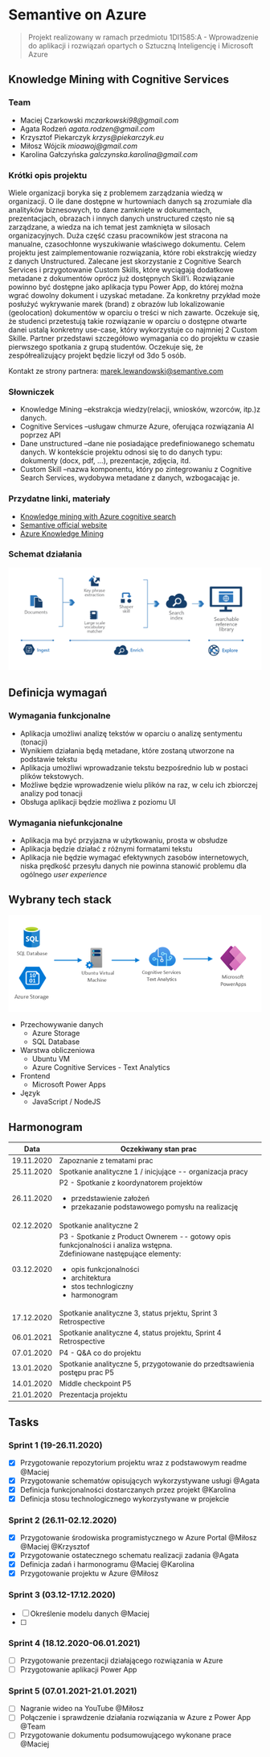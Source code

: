 # Semantive on Azure
> Projekt realizowany w ramach przedmiotu 1DI1585:A - Wprowadzenie do aplikacji i rozwiązań opartych o Sztuczną Inteligencję i Microsoft Azure

## Knowledge Mining with Cognitive Services

### Team
- Maciej Czarkowski _mczarkowski98@gmail.com_
- Agata Rodzeń _agata.rodzen@gmail.com_
- Krzysztof Piekarczyk _krzys@piekarczyk.eu_
- Miłosz Wójcik _mioawoj@gmail.com_
- Karolina Gałczyńska _galczynska.karolina@gmail.com_

### Krótki opis projektu
Wiele organizacji boryka się z problemem zarządzania wiedzą w organizacji. O ile dane dostępne w hurtowniach danych są zrozumiałe dla analityków biznesowych, to dane zamknięte w dokumentach, prezentacjach, obrazach i innych danych unstructured często nie są zarządzane, a wiedza na ich temat jest zamknięta w silosach organizacyjnych. Duża część czasu pracowników jest stracona na manualne, czasochłonne wyszukiwanie właściwego dokumentu. Celem projektu jest zaimplementowanie rozwiązania, które robi ekstrakcję wiedzy z danych Unstructured. Zalecane jest skorzystanie z Cognitive Search Services i przygotowanie Custom Skills, które wyciągają dodatkowe metadane z dokumentów oprócz już dostępnych Skill’i. Rozwiązanie powinno być dostępne jako aplikacja typu Power App, do której można wgrać dowolny dokument i uzyskać metadane. Za konkretny przykład może posłużyć wykrywanie marek (brand) z obrazów lub lokalizowanie (geolocation) dokumentów w oparciu o treści w nich zawarte. Oczekuje się, że studenci przetestują takie rozwiązanie w oparciu o dostępne otwarte danei ustalą konkretny use-case, który wykorzystuje co najmniej 2 Custom Skille. Partner przedstawi szczegółowo wymagania co do projektu w czasie pierwszego spotkania z grupą studentów. Oczekuje się, że zespółrealizujący projekt będzie liczył od 3do 5 osób. 

Kontakt ze strony partnera: marek.lewandowski@semantive.com

### Słowniczek

- Knowledge Mining –ekstrakcja wiedzy(relacji, wniosków, wzorców, itp.)z danych.
- Cognitive Services –usługaw chmurze Azure, oferująca rozwiązania AI poprzez API
- Dane unstructured –dane nie posiadające predefiniowanego schematu danych. W kontekście projektu odnosi się to do danych typu: dokumenty (docx, pdf, ...), prezentacje,      zdjęcia, itd.
- Custom Skill –nazwa komponentu, który po zintegrowaniu z Cognitive Search Services, wydobywa metadane z danych, wzbogacając je.

### Przydatne linki, materiały

- [Knowledge mining with Azure cognitive search](https://azure.microsoft.com/pl-pl/resources/videos/knowledge-mining-with-azure-cognitive-search/)
- [Semantive official website](https://semantive.com/pl/)
- [Azure Knowledge Mining](https://azure.microsoft.com/en-us/solutions/knowledge-mining/)

### Schemat działania

![workflow_schema](https://github.com/azureWUT/semantiveOnAzure/blob/main/resources/workflow_schema.png)

## Definicja wymagań
### Wymagania funkcjonalne
- Aplikacja umożliwi analizę tekstów w oparciu o analizę sentymentu (tonacji)
- Wynikiem działania będą metadane, które zostaną utworzone na podstawie tekstu
- Aplikacja umożliwi wprowadzanie tekstu bezpośrednio lub w postaci plików tekstowych.
- Możliwe będzie wprowadzenie wielu plików na raz, w celu ich zbiorczej analizy pod tonacji
- Obsługa aplikacji będzie możliwa z poziomu UI

### Wymagania niefunkcjonalne
- Aplikacja ma być przyjazna w użytkowaniu, prosta w obsłudze
- Aplikacja będzie działać z różnymi formatami tekstu
- Aplikacja nie będzie wymagać efektywnych zasobów internetowych, niska prędkość przesyłu danych nie powinna stanowić problemu dla ogólnego *user experience*

## Wybrany tech stack
![stack](https://github.com/azureWUT/semantiveOnAzure/blob/main/resources/stack.png)
- Przechowywanie danych
    - Azure Storage
    - SQL Database
- Warstwa obliczeniowa
    - Ubuntu VM
    - Azure Cognitive Services - Text Analytics
- Frontend
    - Microsoft Power Apps
- Język
    - JavaScript / NodeJS
## Harmonogram
| Data | Oczekiwany stan prac |
| ------ | ------ |
| 19.11.2020 | Zapoznanie z tematami prac |
| 25.11.2020 | Spotkanie analityczne 1 / inicjujące -- organizacja pracy |
| 26.11.2020 | P2 - Spotkanie z koordynatorem projektów<br><ul><li>przedstawienie założeń</li><li>przekazanie podstawowego pomysłu na realizację</li></ul> |
| 02.12.2020 | Spotkanie analityczne 2 |
| 03.12.2020 | P3 - Spotkanie z Product Ownerem -- gotowy opis funkcjonalności i analiza wstępna. <br> Zdefiniowane następujące elementy: <br><ul><li>opis funkcjonalności</li><li>architektura</li><li>stos technlogiczny</li><li>harmonogram</li></ul> |
| 17.12.2020 | Spotkanie analityczne 3, status prjektu, Sprint 3 Retrospective |
| 06.01.2021 | Spotkanie analityczne 4, status projektu, Sprint 4 Retrospective |
| 07.01.2020 | P4 - Q&A co do projektu |
| 13.01.2020 | Spotkanie analityczne 5, przygotowanie do przedtsawienia postępu prac P5 |
| 14.01.2020 | Middle checkpoint P5 |
| 21.01.2020 | Prezentacja projektu | 

## Tasks
### Sprint 1 (19-26.11.2020)
- [x] Przygotowanie repozytorium projektu wraz z podstawowym readme @Maciej
- [x] Przygotowanie schematów opisujących wykorzystywane usługi @Agata
- [x] Definicja funkcjonalności dostarczanych przez projekt @Karolina
- [x] Definicja stosu technologicznego wykorzystywane w projekcie
### Sprint 2 (26.11-02.12.2020)
- [x] Przygotowanie środowiska programistycznego w Azure Portal @Miłosz @Maciej @Krzysztof
- [x] Przygotowanie ostatecznego schematu realizacji zadania @Agata
- [x] Definicja zadań i harmonogramu @Maciej @Karolina
- [x] Przygotowanie projektu w Azure @Miłosz
### Sprint 3 (03.12-17.12.2020)
- [ ] Określenie modelu danych @Maciej
- [ ] 
### Sprint 4 (18.12.2020-06.01.2021)
- [ ] Przygotowanie prezentacji działającego rozwiązania w Azure
- [ ] Przygotowanie aplikacji Power App 
### Sprint 5 (07.01.2021-21.01.2021)
- [ ] Nagranie wideo na YouTube @Miłosz
- [ ] Połączenie i sprawdzenie działania rozwiązania w Azure z Power App @Team
- [ ] Przygotowanie dokumentu podsumowującego wykonane prace @Maciej
